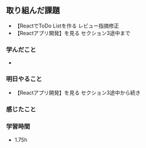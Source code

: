 ## 取り組んだ課題
 - 【ReactでToDo Listを作る レビュー指摘修正  
 - 【Reactアプリ開発】を見る セクション3途中まで

### 学んだこと
 -

### 明日やること
 - 【Reactアプリ開発】を見る セクション3途中から続き

### 感じたこと

### 学習時間
- 1.75h